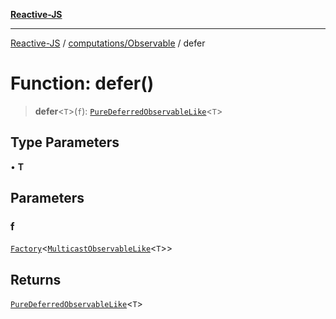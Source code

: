 [**Reactive-JS**](../../../README.md)

***

[Reactive-JS](../../../README.md) / [computations/Observable](../README.md) / defer

# Function: defer()

> **defer**\<`T`\>(`f`): [`PureDeferredObservableLike`](../../interfaces/PureDeferredObservableLike.md)\<`T`\>

## Type Parameters

• **T**

## Parameters

### f

[`Factory`](../../../functions/type-aliases/Factory.md)\<[`MulticastObservableLike`](../../interfaces/MulticastObservableLike.md)\<`T`\>\>

## Returns

[`PureDeferredObservableLike`](../../interfaces/PureDeferredObservableLike.md)\<`T`\>
